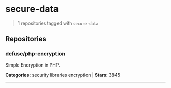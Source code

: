 # secure-data

> 1 repositories tagged with `secure-data`

## Repositories

### [defuse/php-encryption](https://github.com/defuse/php-encryption)

Simple Encryption in PHP.

**Categories:** security libraries encryption  | **Stars:** 3845

---

